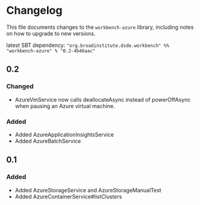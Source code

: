 # Changelog

This file documents changes to the `workbench-azure` library, including notes on how to upgrade to new versions.

latest SBT dependency: `"org.broadinstitute.dsde.workbench" %% "workbench-azure" % "0.2-4b46aac"`

## 0.2

### Changed

- AzureVmService now calls deallocateAsync instead of powerOffAsync when pausing an Azure virtual machine.

### Added

- Added AzureApplicationInsightsService
- Added AzureBatchService

## 0.1

### Added

- Added AzureStorageService and AzureStorageManualTest
- Added AzureContainerService#listClusters

